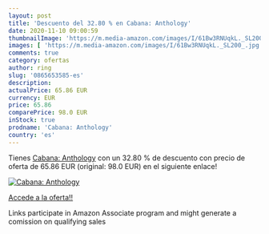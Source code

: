 ```yaml
---
layout: post
title: 'Descuento del 32.80 % en Cabana: Anthology'
date: 2020-11-10 09:00:59
thumbnailImage: 'https://m.media-amazon.com/images/I/61Bw3RNUqkL._SL200_.jpg'
images: [ 'https://m.media-amazon.com/images/I/61Bw3RNUqkL._SL200_.jpg' ]
comments: true
category: ofertas
author: ring
slug: '0865653585-es'
description:
actualPrice: 65.86 EUR
currency: EUR
price: 65.86
comparePrice: 98.0 EUR
inStock: true
prodname: 'Cabana: Anthology'
country: 'es'
---
```


Tienes [Cabana: Anthology](https://www.amazon.es/dp/0865653585/?tag=tolees-21) con un 32.80 % de descuento con precio de oferta de 65.86 EUR (original: 98.0 EUR) en el siguiente enlace!

[![Cabana: Anthology](https://m.media-amazon.com/images/I/61Bw3RNUqkL._SL200_.jpg)](https://www.amazon.es/dp/0865653585/?tag=tolees-21)

[Accede a la oferta!!](https://www.amazon.es/dp/0865653585/?tag=tolees-21)

Links participate in Amazon Associate program and might generate a comission on qualifying sales


